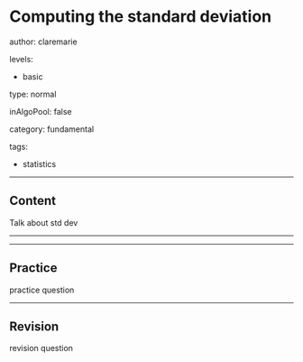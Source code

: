# Computing the standard deviation

author: claremarie

levels:

  - basic

type: normal

inAlgoPool: false

category: fundamental

tags:

  - statistics





---
## Content

Talk about std dev


---
---
## Practice

practice question



---
## Revision

revision question
